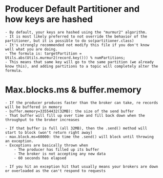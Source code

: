 # Producer Default Partitioner and how keys are hashed

	- By default, your keys are hashed using the "murmur2" algorithm.
	- It is most likely preferred to not override the behavior of the partitioner, but it is possible to do so(partitioner.class)
	- It's strongly recommended not modify this file if you don't know well what you are doing.
	- The formula is: targetPartition = Utils.abs(Utils.murmur2(record.key())) % numPartitions;
	- This means that same key will go to the same partition (we already know this), and adding partitions to a topic will completely alter the formula.

# Max.blocks.ms & buffer.memory

	- If the producer produces faster than the broker can take, re records will be buffered in memory
	- buffer.memory=33554432(32MB): the size of the send buffer
	- That buffer will fill up over time and fill back down when the throughput to the broker increases

	- If that buffer is full (all 32MB), then the .send() method will start to block (won't return right away)
	- max.block.ms=60000: the time the .send() will block until throwing an exception.
	- Exceptions are basically thrown when
		- The producer has filled up its buffer
		- The broker is not accepting any new data
		- 60 seconds has elapsed

	- If you hit an exception hit that usually means your brokers are down or overloaded as the can't respond to requests